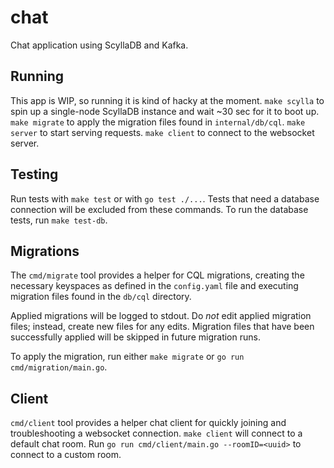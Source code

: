 # chat
Chat application using ScyllaDB and Kafka.

## Running
This app is WIP, so running it is kind of hacky at the moment.
`make scylla` to spin up a single-node ScyllaDB instance and wait ~30 sec for it to boot up.
`make migrate` to apply the migration files found in `internal/db/cql`.
`make server` to start serving requests.
`make client` to connect to the websocket server.

## Testing
Run tests with `make test` or with `go test ./...`. Tests that need a database connection will be excluded from these commands.
To run the database tests, run `make test-db`. 

## Migrations
The `cmd/migrate` tool provides a helper for CQL migrations, creating the necessary keyspaces as defined in the `config.yaml` file and executing migration files found in the `db/cql` directory.

Applied migrations will be logged to stdout. Do *not* edit applied migration files; instead, create new files for any edits. Migration files that have been successfully applied will be skipped in future migration runs.

To apply the migration, run either `make migrate` or `go run cmd/migration/main.go`.

## Client
`cmd/client` tool provides a helper chat client for quickly joining and troubleshooting a websocket connection.
`make client` will connect to a default chat room. Run `go run cmd/client/main.go --roomID=<uuid>` to connect to a custom room.
